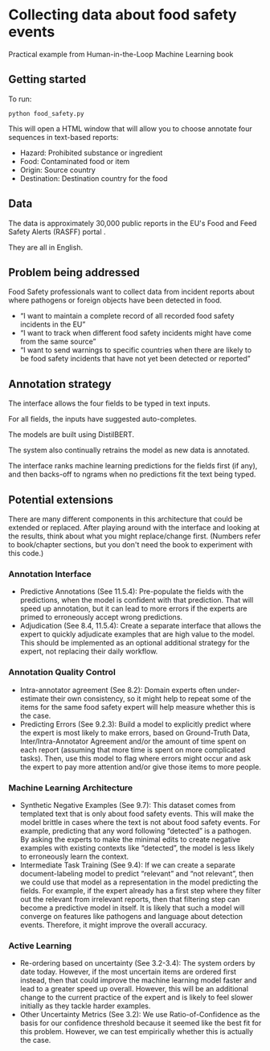 # Collecting data about food safety events

Practical example from Human-in-the-Loop Machine Learning book

## Getting started

To run:

`python food_safety.py`


This will open a HTML window that will allow you to choose annotate four 
sequences in text-based reports:

- Hazard: Prohibited substance or ingredient
- Food:	Contaminated food or item
- Origin: Source country
- Destination: Destination country for the food


## Data

The data is approximately 30,000 public reports in the EU's
Food and Feed Safety Alerts (RASFF) portal .

They are all in English.

## Problem being addressed

Food Safety professionals want to collect data from incident reports 
about where pathogens or foreign objects have been detected in food.
- “I want to maintain a complete record of all recorded food safety incidents in the EU”
- “I want to track when different food safety incidents might have come from the same source”
- “I want to send warnings to specific countries when there are likely to be food safety incidents that have not yet been detected or reported”

## Annotation strategy

The interface allows the four fields to be typed in text inputs.

For all fields, the inputs have suggested auto-completes. 

The models are built using DistilBERT.

The system also continually retrains the model as new data is annotated. 

The interface ranks machine learning predictions for the fields first (if any),
and then backs-off to ngrams when no predictions fit the text being typed.

## Potential extensions

There are many different components in this architecture that could be extended or replaced. 
After playing around with the interface and looking at the results, think about what you might replace/change first.
(Numbers refer to book/chapter sections, but you don't need the book to experiment with this code.)

### Annotation Interface

- Predictive Annotations (See 11.5.4): Pre-populate the fields with the predictions, when the model is confident with that prediction. That will speed up annotation, but it can lead to more errors if the experts are primed to erroneously accept wrong predictions.  
- Adjudication (See 8.4, 11.5.4): Create a separate interface that allows the expert to quickly adjudicate examples that are high value to the model. This should be implemented as an optional additional strategy for the expert, not replacing their daily workflow.

### Annotation Quality Control

- Intra-annotator agreement (See 8.2): Domain experts often under-estimate their own consistency, so it might help to repeat some of the items for the same food safety expert will help measure whether this is the case.
- Predicting Errors (See 9.2.3): Build a model to explicitly predict where the expert is most likely to make errors, based on Ground-Truth Data, Inter/Intra-Annotator Agreement and/or the amount of time spent on each report (assuming that more time is spent on more complicated tasks). Then, use this model to flag where errors might occur and ask the expert to pay more attention and/or give those items to more people. 

### Machine Learning Architecture

- Synthetic Negative Examples (See 9.7): This dataset comes from templated text that is only about food safety events. This will make the model brittle in cases where the text is not about food safety events. For example, predicting that any word following “detected” is a pathogen. By asking the experts to make the minimal edits to create negative examples with existing contexts like “detected”, the model is less likely to erroneously learn the context. 
- Intermediate Task Training (See 9.4): If we can create a separate document-labeling model to predict “relevant” and “not relevant”, then we could use that model as a representation in the model predicting the fields. For example, if the expert already has a first step where they filter out the relevant from irrelevant reports, then that filtering step can become a predictive model in itself. It is likely that such a model will converge on features like pathogens and language about detection events. Therefore, it might improve the overall accuracy.

### Active Learning

- Re-ordering based on uncertainty (See 3.2-3.4): The system orders by date today. However, if the most uncertain items are ordered first instead, then that could improve the machine learning model faster and lead to a greater speed up overall. However, this will be an additional change to the current practice of the expert and is likely to feel slower initially as they tackle harder examples.
- Other Uncertainty Metrics (See 3.2): We use Ratio-of-Confidence as the basis for our confidence threshold because it seemed like the best fit for this problem. However, we can test empirically whether this is actually the case. 






